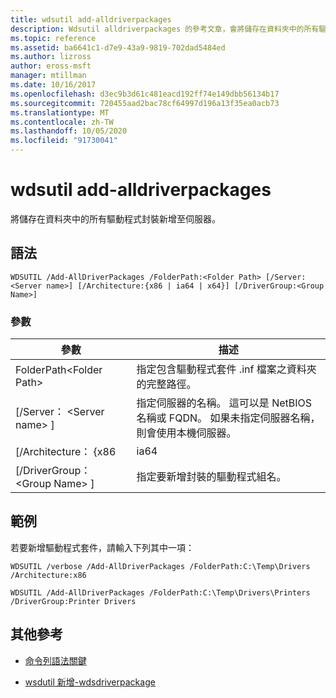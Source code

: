 ```yaml
---
title: wdsutil add-alldriverpackages
description: Wdsutil alldriverpackages 的參考文章，會將儲存在資料夾中的所有驅動程式封裝新增至伺服器。
ms.topic: reference
ms.assetid: ba6641c1-d7e9-43a9-9819-702dad5484ed
ms.author: lizross
author: eross-msft
manager: mtillman
ms.date: 10/16/2017
ms.openlocfilehash: d3ec9b3d61c481eacd192ff74e149dbb56134b17
ms.sourcegitcommit: 720455aad2bac78cf64997d196a13f35ea0acb73
ms.translationtype: MT
ms.contentlocale: zh-TW
ms.lasthandoff: 10/05/2020
ms.locfileid: "91730041"
---
```

# <a name="wdsutil-add-alldriverpackages"></a>wdsutil add-alldriverpackages

將儲存在資料夾中的所有驅動程式封裝新增至伺服器。

## <a name="syntax"></a>語法

```
WDSUTIL /Add-AllDriverPackages /FolderPath:<Folder Path> [/Server:<Server name>] [/Architecture:{x86 | ia64 | x64}] [/DriverGroup:<Group Name>]
```

### <a name="parameters"></a>參數

|          參數           |                                                              描述                                                              |
|------------------------------|---------------------------------------------------------------------------------------------------------------------------------------|
|  FolderPath\<Folder Path>  |                      指定包含驅動程式套件 .inf 檔案之資料夾的完整路徑。                      |
|   [/Server： \<Server name> ]   | 指定伺服器的名稱。 這可以是 NetBIOS 名稱或 FQDN。 如果未指定伺服器名稱，則會使用本機伺服器。 |
|     [/Architecture： {x86      |                                                                 ia64                                                                  |
| [/DriverGroup： \<Group Name> ] |                             指定要新增封裝的驅動程式組名。                             |

## <a name="examples"></a>範例

若要新增驅動程式套件，請輸入下列其中一項：
```
WDSUTIL /verbose /Add-AllDriverPackages /FolderPath:C:\Temp\Drivers /Architecture:x86
```
```
WDSUTIL /Add-AllDriverPackages /FolderPath:C:\Temp\Drivers\Printers /DriverGroup:Printer Drivers
```

## <a name="additional-references"></a>其他參考

- [命令列語法關鍵](command-line-syntax-key.md)

- [wsdutil 新增-wdsdriverpackage](/previous-versions/windows/powershell-scripting/dn283440(v=wps.630))
